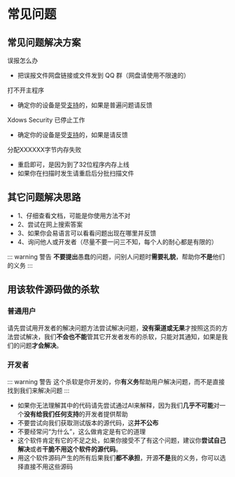 # 常见问题

## 常见问题解决方案

误报怎么办

 - 把误报文件网盘链接或文件发到 QQ 群（网盘请使用不限速的）

打不开主程序

 - 确定你的设备是受[支持][system]的，如果是普遍问题请反馈


Xdows Security 已停止工作

 - 确定你的设备是受[支持][system]的，如果是请反馈

分配XXXXXX字节内存失败

 - 重启即可，是因为到了32位程序内存上线
 - 如果你在扫描时发生请重启后分批扫描文件

## 其它问题解决思路

 - 1、仔细查看文档，可能是你使用方法不对
 - 2、尝试在网上搜索答案
 - 3、如果你会易语言可以看看问题出现在哪里并反馈
 - 4、询问他人或开发者（尽量不要一问三不知，每个人的耐心都是有限的）

::: warning 警告
**不要提出**愚蠢的问题，问别人问题时**需要礼貌**，帮助你**不是**他们的义务
:::


## 用该软件源码做的杀软

### 普通用户

请先尝试用开发者的解决问题方法尝试解决问题，**没有渠道或无果**才按照这页的方法尝试解决，我们**不会也不能**管其它开发者发布的杀软，只能对其通知，如果是我们的问题**才会解决**。

### 开发者

::: warning 警告
这个杀软是你开发的，你**有义务**帮助用户解决问题，而不是直接找到我们来解决问题
:::

 - 如果你无法理解其中的代码请先尝试通过AI来解释，因为我们**几乎不可能**对一个**没有给我们任何支持**的开发者提供帮助
 - 不要尝试向我们获取测试版本的源代码，这**并不公布**
 - 不要经常问“为什么”，这么做肯定是有它的道理
 - 这个软件肯定有它的不足之处，如果你接受不了有这个问题，建议你**尝试自己解决**或者**干脆不用这个软件的源代码**。
 - 用这个软件源码产生的所有后果我们**都不承担**，开源**不是**我的义务，你可以选择直接不用这些源码

[system]:/Xdows-Security/system.html
